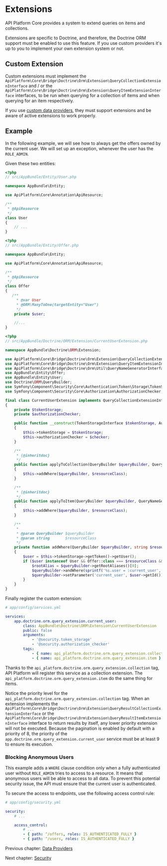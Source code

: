 # Extensions

API Platform Core provides a system to extend queries on items and collections.

Extensions are specific to Doctrine, and therefore, the Doctrine ORM support must be enabled to use this feature. If you use custom providers it's up to you to implement your own extension system or not.

## Custom Extension

Custom extensions must implement the `ApiPlatform\Core\Bridge\Doctrine\Orm\Extension\QueryCollectionExtensionInterface` and / or the `ApiPlatform\Core\Bridge\Doctrine\Orm\Extension\QueryItemExtensionInterface` interfaces, to be run when querying for a collection of items and when querying for an item respectively.

If you use [custom data providers](data-providers.md), they must support extensions and be aware of active extensions to work properly.

## Example

In the following example, we will see how to always get the offers owned by the current user. We will set up an exception, whenever the user has the `ROLE_ADMIN`.

Given these two entities:

```php
<?php
// src/AppBundle/Entity/User.php

namespace AppBundle\Entity;

use ApiPlatform\Core\Annotation\ApiResource;

/**
 * @ApiResource
 */
class User
{
    // ...
}
```

```php
<?php
// src/AppBundle/Entity/Offer.php

namespace AppBundle\Entity;

use ApiPlatform\Core\Annotation\ApiResource;

/**
 * @ApiResource
 */
class Offer
{
   /**
     * @var User
     * @ORM\ManyToOne(targetEntity="User")
     */
    private $user;

    //...
}
```

```php
<?php
// src/AppBundle/Doctrine/ORM/Extension/CurrentUserExtension.php

namespace AppBundle\Doctrine\ORM\Extension;

use ApiPlatform\Core\Bridge\Doctrine\Orm\Extension\QueryCollectionExtensionInterface;
use ApiPlatform\Core\Bridge\Doctrine\Orm\Extension\QueryItemExtensionInterface;
use ApiPlatform\Core\Bridge\Doctrine\Orm\Util\QueryNameGeneratorInterface;
use AppBundle\Entity\Offer;
use AppBundle\Entity\User;
use Doctrine\ORM\QueryBuilder;
use Symfony\Component\Security\Core\Authentication\Token\Storage\TokenStorageInterface;
use Symfony\Component\Security\Core\Authorization\AuthorizationChecker;

final class CurrentUserExtension implements QueryCollectionExtensionInterface, QueryItemExtensionInterface
{
    private $tokenStorage;
    private $authorizationChecker;

    public function __construct(TokenStorageInterface $tokenStorage, AuthorizationChecker $checker)
    {
        $this->tokenStorage = $tokenStorage;
        $this->authorizationChecker = $checker;
    }

    /**
     * {@inheritdoc}
     */
    public function applyToCollection(QueryBuilder $queryBuilder, QueryNameGeneratorInterface $queryNameGenerator, string $resourceClass, string $operationName = null)
    {
        $this->addWhere($queryBuilder, $resourceClass);
    }

    /**
     * {@inheritdoc}
     */
    public function applyToItem(QueryBuilder $queryBuilder, QueryNameGeneratorInterface $queryNameGenerator, string $resourceClass, array $identifiers, string $operationName = null, array $context = [])
    {
        $this->addWhere($queryBuilder, $resourceClass);
    }

    /**
     *
     * @param QueryBuilder $queryBuilder
     * @param string       $resourceClass
     */
    private function addWhere(QueryBuilder $queryBuilder, string $resourceClass)
    {
        $user = $this->tokenStorage->getToken()->getUser();
        if ($user instanceof User && Offer::class === $resourceClass && !$this->authorizationChecker->isGranted('ROLE_ADMIN')) {
            $rootAlias = $queryBuilder->getRootAliases()[0];
            $queryBuilder->andWhere(sprintf('%s.user = :current_user', $rootAlias));
            $queryBuilder->setParameter('current_user', $user->getId());
        }
    }
}

```

Finally register the custom extension:

```yaml
# app/config/services.yml

services:
    app.doctrine.orm.query_extension.current_user:
        class: AppBundle\Doctrine\ORM\Extension\CurrentUserExtension
        public: false
        arguments:
            - '@security.token_storage'
            - '@security.authorization_checker'
        tags:
            - { name: api_platform.doctrine.orm.query_extension.collection, priority: 9 }
            - { name: api_platform.doctrine.orm.query_extension.item }
```

Thanks to the `api_platform.doctrine.orm.query_extension.collection` tag, API Platform will register this service as a collection extension. The `api_platform.doctrine.orm.query_extension.item` do the same thing for items.

Notice the priority level for the `api_platform.doctrine.orm.query_extension.collection` tag. When an extension implements the `ApiPlatform\Core\Bridge\Doctrine\Orm\Extension\QueryResultCollectionExtensionInterface` or the `ApiPlatform\Core\Bridge\Doctrine\Orm\Extension\QueryResultItemExtensionInterface` interface to return results by itself, any lower priority extension will not be executed. Because the pagination is enabled by default with a priority of 8, the priority of the `app.doctrine.orm.query_extension.current_user` service must be at least 9 to ensure its execution.

### Blocking Anonymous Users

This example adds a `WHERE` clause condition only when a fully authenticated user without `ROLE_ADMIN` tries to access to a resource. It means that anonymous users will be able to access to all data. To prevent this potential security issue, the API must ensure that the current user is authenticated.

To secure the access to endpoints, use the following access control rule:

```yaml
# app/config/security.yml

security:
    # ...

    access_control:
        # ...
        - { path: ^/offers, roles: IS_AUTHENTICATED_FULLY }
        - { path: ^/users, roles: IS_AUTHENTICATED_FULLY }
```

Previous chapter: [Data Providers](data-providers.md)

Next chapter: [Security](security.md)
